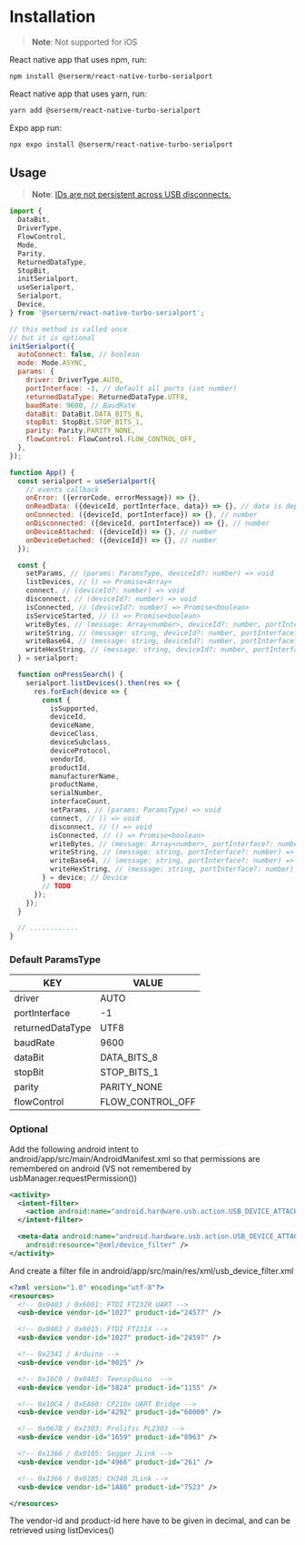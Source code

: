 # Installation

> **Note**: Not supported for iOS

React native app that uses npm, run:

```sh
npm install @serserm/react-native-turbo-serialport
```

React native app that uses yarn, run:

```sh
yarn add @serserm/react-native-turbo-serialport
```

Expo app run:

```sh
npx expo install @serserm/react-native-turbo-serialport
```

## Usage

> **Note**: [IDs are not persistent across USB disconnects.](<https://developer.android.com/reference/android/hardware/usb/UsbDevice#getDeviceId()>)

```javascript
import {
  DataBit,
  DriverType,
  FlowControl,
  Mode,
  Parity,
  ReturnedDataType,
  StopBit,
  initSerialport,
  useSerialport,
  Serialport,
  Device,
} from '@serserm/react-native-turbo-serialport';

// this method is called once
// but it is optional
initSerialport({
  autoConnect: false, // boolean
  mode: Mode.ASYNC,
  params: {
    driver: DriverType.AUTO,
    portInterface: -1, // default all ports (int number)
    returnedDataType: ReturnedDataType.UTF8,
    baudRate: 9600, // BaudRate
    dataBit: DataBit.DATA_BITS_8,
    stopBit: StopBit.STOP_BITS_1,
    parity: Parity.PARITY_NONE,
    flowControl: FlowControl.FLOW_CONTROL_OFF,
  },
});

function App() {
  const serialport = useSerialport({
    // events callback
    onError: ({errorCode, errorMessage}) => {},
    onReadData: ({deviceId, portInterface, data}) => {}, // data is depends on the returnedDataType
    onConnected: ({deviceId, portInterface}) => {}, // number
    onDisconnected: ({deviceId, portInterface}) => {}, // number
    onDeviceAttached: ({deviceId}) => {}, // number
    onDeviceDetached: ({deviceId}) => {}, // number
  });

  const {
    setParams, // (params: ParamsType, deviceId?: number) => void
    listDevices, // () => Promise<Array>
    connect, // (deviceId?: number) => void
    disconnect, // (deviceId?: number) => void
    isConnected, // (deviceId?: number) => Promise<boolean>
    isServiceStarted, // () => Promise<boolean>
    writeBytes, // (message: Array<number>, deviceId?: number, portInterface?: number) => void
    writeString, // (message: string, deviceId?: number, portInterface?: number) => void
    writeBase64, // (message: string, deviceId?: number, portInterface?: number) => void
    writeHexString, // (message: string, deviceId?: number, portInterface?: number) => void
  } = serialport;

  function onPressSearch() {
    serialport.listDevices().then(res => {
      res.forEach(device => {
        const {
          isSupported,
          deviceId,
          deviceName,
          deviceClass,
          deviceSubclass,
          deviceProtocol,
          vendorId,
          productId,
          manufacturerName,
          productName,
          serialNumber,
          interfaceCount,
          setParams, // (params: ParamsType) => void
          connect, // () => void
          disconnect, // () => void
          isConnected, // () => Promise<boolean>
          writeBytes, // (message: Array<number>, portInterface?: number) => void
          writeString, // (message: string, portInterface?: number) => void
          writeBase64, // (message: string, portInterface?: number) => void
          writeHexString, // (message: string, portInterface?: number) => void
        } = device; // Device
        // TODO
      });
    });
  }

  // ............
}
```

### Default ParamsType

| KEY              | VALUE            |
| ---------------- | ---------------- |
| driver           | AUTO             |
| portInterface    | -1               |
| returnedDataType | UTF8             |
| baudRate         | 9600             |
| dataBit          | DATA_BITS_8      |
| stopBit          | STOP_BITS_1      |
| parity           | PARITY_NONE      |
| flowControl      | FLOW_CONTROL_OFF |

### Optional

Add the following android intent to android/app/src/main/AndroidManifest.xml so that permissions are remembered on android (VS not remembered by usbManager.requestPermission())

```xml
<activity>
  <intent-filter>
    <action android:name="android.hardware.usb.action.USB_DEVICE_ATTACHED" />
  </intent-filter>

  <meta-data android:name="android.hardware.usb.action.USB_DEVICE_ATTACHED"
    android:resource="@xml/device_filter" />
</activity>
```

And create a filter file in android/app/src/main/res/xml/usb_device_filter.xml

```xml
<?xml version="1.0" encoding="utf-8"?>
<resources>
  <!-- 0x0403 / 0x6001: FTDI FT232R UART -->
  <usb-device vendor-id="1027" product-id="24577" />

  <!-- 0x0403 / 0x6015: FTDI FT231X -->
  <usb-device vendor-id="1027" product-id="24597" />

  <!-- 0x2341 / Arduino -->
  <usb-device vendor-id="9025" />

  <!-- 0x16C0 / 0x0483: Teensyduino  -->
  <usb-device vendor-id="5824" product-id="1155" />

  <!-- 0x10C4 / 0xEA60: CP210x UART Bridge -->
  <usb-device vendor-id="4292" product-id="60000" />

  <!-- 0x067B / 0x2303: Prolific PL2303 -->
  <usb-device vendor-id="1659" product-id="8963" />

  <!-- 0x1366 / 0x0105: Segger JLink -->
  <usb-device vendor-id="4966" product-id="261" />

  <!-- 0x1366 / 0x0105: CH340 JLink -->
  <usb-device vendor-id="1A86" product-id="7523" />

</resources>
```

The vendor-id and product-id here have to be given in decimal, and can be retrieved using listDevices()
